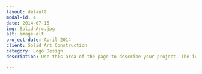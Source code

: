 ```yaml
---
layout: default
modal-id: 4
date: 2014-07-15
img: Solid-Arc.jpg
alt: image-alt
project-date: April 2014
client: Solid Art Construction
category: Logo Design
description: Use this area of the page to describe your project. The icon above is part of a free icon set by <a href="https://sellfy.com/p/8Q9P/jV3VZ/">Flat Icons</a>. On their website, you can download their free set with 16 icons, or you can purchase the entire set with 146 icons for only $12!

---
```


